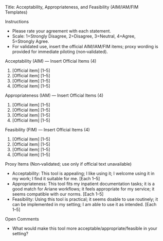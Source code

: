 Title: Acceptability, Appropriateness, and Feasibility (AIM/IAM/FIM Templates)

Instructions
- Please rate your agreement with each statement.
- Scale: 1=Strongly Disagree, 2=Disagree, 3=Neutral, 4=Agree, 5=Strongly Agree.
- For validated use, insert the official AIM/IAM/FIM items; proxy wording is provided for immediate piloting (non‑validated).

Acceptability (AIM) — Insert Official Items (4)
1) [Official item] [1–5]
2) [Official item] [1–5]
3) [Official item] [1–5]
4) [Official item] [1–5]

Appropriateness (IAM) — Insert Official Items (4)
1) [Official item] [1–5]
2) [Official item] [1–5]
3) [Official item] [1–5]
4) [Official item] [1–5]

Feasibility (FIM) — Insert Official Items (4)
1) [Official item] [1–5]
2) [Official item] [1–5]
3) [Official item] [1–5]
4) [Official item] [1–5]

Proxy Items (Non‑validated; use only if official text unavailable)
- Acceptability: This tool is appealing; I like using it; I welcome using it in my work; I find it suitable for me. [Each 1–5]
- Appropriateness: This tool fits my inpatient documentation tasks; it is a good match for Ariane workflows; it feels appropriate for my service; it seems compatible with our norms. [Each 1–5]
- Feasibility: Using this tool is practical; it seems doable to use routinely; it can be implemented in my setting; I am able to use it as intended. [Each 1–5]

Open Comments
- What would make this tool more acceptable/appropriate/feasible in your setting?

